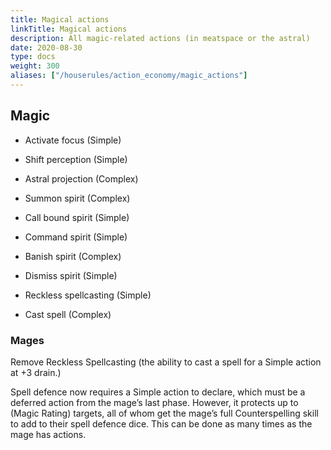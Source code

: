 ```yaml
---
title: Magical actions
linkTitle: Magical actions
description: All magic-related actions (in meatspace or the astral)
date: 2020-08-30
type: docs
weight: 300
aliases: ["/houserules/action_economy/magic_actions"]
---
```


## Magic

* Activate focus (Simple)

* Shift perception (Simple)
* Astral projection (Complex)

* Summon spirit (Complex)
* Call bound spirit (Simple)
* Command spirit (Simple)
* Banish spirit (Complex)
* Dismiss spirit (Simple)

* Reckless spellcasting (Simple)
* Cast spell (Complex)


### Mages

Remove Reckless Spellcasting (the ability to cast a spell for a Simple action at +3 drain.)

Spell defence now requires a Simple action to declare, which must be a deferred action from the mage’s last phase. However, it protects up to (Magic Rating) targets, all of whom get the mage’s full Counterspelling skill to add to their spell defence dice. This can be done as many times as the mage has actions. 

